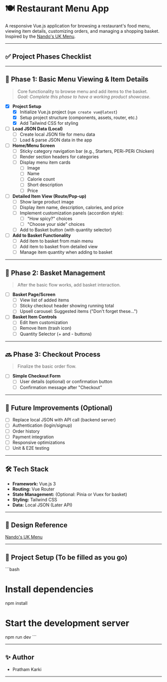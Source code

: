 
# 🍽️ Restaurant Menu App

A responsive Vue.js application for browsing a restaurant's food menu, viewing item details, customizing orders, and managing a shopping basket. Inspired by the [Nando's UK Menu](https://www.nandos.co.uk/food/menu/).

---

## ✅ Project Phases Checklist

---

## 📌 Phase 1: Basic Menu Viewing & Item Details

> Core functionality to browse menu and add items to the basket.  
> _Goal: Complete this phase to have a working product showcase._

- [X] **Project Setup**
  - [X] Initialize Vue.js project (`npm create vue@latest`)
  - [X] Setup project structure (components, assets, router, etc.)
  - [X] Add Tailwind CSS for styling

- [ ] **Load JSON Data (Local)**
  - [ ] Create local JSON file for menu data
  - [ ] Load & parse JSON data in the app

- [ ] **Home/Menu Screen**
  - [ ] Sticky category navigation bar (e.g., Starters, PERi-PERi Chicken)
  - [ ] Render section headers for categories
  - [ ] Display menu item cards
    - [ ] Image
    - [ ] Name
    - [ ] Calorie count
    - [ ] Short description
    - [ ] Price

- [ ] **Detailed Item View (Route/Pop-up)**
  - [ ] Show large product image
  - [ ] Display item name, description, calories, and price
  - [ ] Implement customization panels (accordion style):
    - [ ] "How spicy?" choices
    - [ ] "Choose your side" choices
  - [ ] Add to Basket button (with quantity selector)

- [ ] **Add to Basket Functionality**
  - [ ] Add item to basket from main menu
  - [ ] Add item to basket from detailed view
  - [ ] Manage item quantity when adding to basket

---

## 🚀 Phase 2: Basket Management

> After the basic flow works, add basket interaction.

- [ ] **Basket Page/Screen**
  - [ ] View list of added items
  - [ ] Sticky checkout header showing running total
  - [ ] Upsell carousel: Suggested items ("Don't forget these...")

- [ ] **Basket Item Controls**
  - [ ] Edit Item customization
  - [ ] Remove Item (trash icon)
  - [ ] Quantity Selector (+ and - buttons)

---

## 🔜 Phase 3: Checkout Process

> Finalize the basic order flow.

- [ ] **Simple Checkout Form**
  - [ ] User details (optional) or confirmation button
  - [ ] Confirmation message after "Checkout"

---

## 🔧 Future Improvements (Optional)

- [ ] Replace local JSON with API call (backend server)
- [ ] Authentication (login/signup)
- [ ] Order history
- [ ] Payment integration
- [ ] Responsive optimizations
- [ ] Unit & E2E testing

---

## 🛠️ Tech Stack

- **Framework:** Vue.js 3
- **Routing:** Vue Router
- **State Management:** (Optional: Pinia or Vuex for basket)
- **Styling:** Tailwind CSS
- **Data:** Local JSON (Later API)

---

## 🔗 Design Reference

[Nando's UK Menu](https://www.nandos.co.uk/food/menu/)

---

## 📂 Project Setup (To be filled as you go)

\`\`\`bash
# Install dependencies
npm install

# Start the development server
npm run dev
\`\`\`

---

## ✨ Author

- Pratham Karki

---
